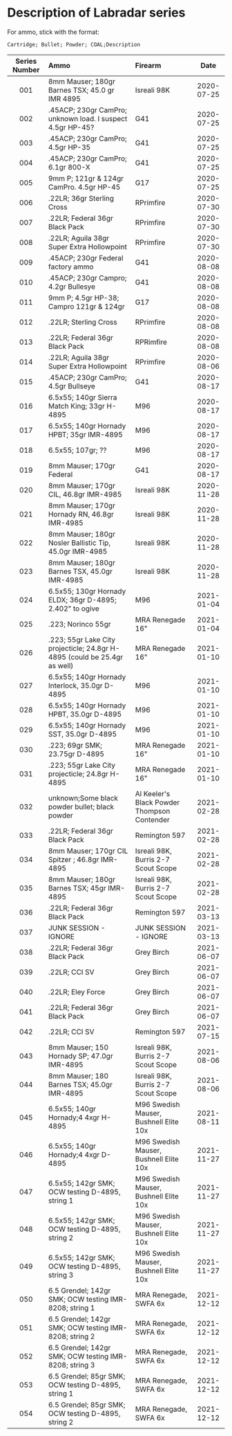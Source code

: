 # Description of Labradar series

For ammo, stick with the format:

`Cartridge; Bullet; Powder; COAL;Description`

| Series Number | Ammo                                                                      | Firearm                                     |    Date    | 
|:-------------:|:--------------------------------------------------------------------------|:--------------------------------------------|:----------:|
|      001      | 8mm Mauser; 180gr Barnes TSX; 45.0 gr IMR 4895                            | Isreali 98K                                 | 2020-07-25 |
|      002      | .45ACP; 230gr CamPro; unknown load. I suspect 4.5gr HP-45?                | G41                                         | 2020-07-25 |
|      003      | .45ACP; 230gr CamPro; 4.5gr HP-35                                         | G41                                         | 2020-07-25 |
|      004      | .45ACP; 230gr CamPro; 6.1gr 800-X                                         | G41                                         | 2020-07-25 |
|      005      | 9mm P; 121gr & 124gr CamPro. 4.5gr HP-45                                  | G17                                         | 2020-07-25 |
|      006      | .22LR; 36gr Sterling Cross                                                | RPrimfire                                   | 2020-07-30 |
|      007      | .22LR; Federal 36gr Black Pack                                            | RPrimfire                                   | 2020-07-30 |
|      008      | .22LR; Aguila 38gr Super Extra Hollowpoint                                | RPrimfire                                   | 2020-07-30 |
|      009      | .45ACP; 230gr Federal factory ammo                                        | G41                                         | 2020-08-08 |
|      010      | .45ACP; 230gr Campro; 4.2gr Bullesye                                      | G41                                         | 2020-08-08 |
|      011      | 9mm P; 4.5gr HP-38; Campro 121gr & 124gr                                  | G17                                         | 2020-08-08 |
|      012      | .22LR; Sterling Cross                                                     | RPrimfire                                   | 2020-08-08 | 
|      013      | .22LR; Federal 36gr Black Pack                                            | RPRimfire                                   | 2020-08-08 |
|      014      | .22LR; Aguila 38gr Super Extra Hollowpoint                                | RPrimfire                                   | 2020-08-06 | 
|      015      | .45ACP; 230gr CamPro; 4.5gr Bullseye                                      | G41                                         | 2020-08-17 |
|      016      | 6.5x55; 140gr Sierra Match King; 33gr H-4895                              | M96                                         | 2020-08-17 |
|      017      | 6.5x55; 140gr Hornady HPBT; 35gr IMR-4895                                 | M96                                         | 2020-08-17 |
|      018      | 6.5x55; 107gr; ??                                                         | M96                                         | 2020-08-17 |
|      019      | 8mm Mauser; 170gr Federal                                                 | G41                                         | 2020-08-17 |
|      020      | 8mm Mauser; 170gr CIL, 46.8gr IMR-4985                                    | Isreali 98K                                 | 2020-11-28 |
|      021      | 8mm Mauser; 170gr Hornady RN, 46.8gr IMR-4985                             | Isreali 98K                                 | 2020-11-28 |
|      022      | 8mm Mauser; 180gr Nosler Ballistic Tip, 45.0gr IMR-4985                   | Isreali 98K                                 | 2020-11-28 |
|      023      | 8mm Mauser; 180gr Barnes TSX, 45.0gr IMR-4985                             | Isreali 98K                                 | 2020-11-28 |
|      024      | 6.5x55; 130gr Hornady ELDX; 36gr D-4895; 2.402" to ogive                  | M96                                         | 2021-01-04 |
|      025      | .223; Norinco 55gr                                                        | MRA Renegade 16"                            | 2021-01-04 |
|      026      | .223; 55gr Lake City projecticle; 24.8gr H-4895 (could be 25.4gr as well) | MRA Renegade 16"                            | 2021-01-10 |
|      027      | 6.5x55; 140gr Hornady Interlock, 35.0gr D-4895                            | M96                                         | 2021-01-10 |
|      028      | 6.5x55; 140gr Hornady HPBT, 35.0gr D-4895                                 | M96                                         | 2021-01-10 |
|      029      | 6.5x55; 140gr Hornady SST, 35.0gr D-4895                                  | M96                                         | 2021-01-10 |
|      030      | .223; 69gr SMK; 23.75gr D-4895                                            | MRA Renegade 16"                            | 2021-01-10 |
|      031      | .223; 55gr Lake City projecticle; 24.8gr H-4895                           | MRA Renegade 16"                            | 2021-01-10 |
|      032      | unknown;Some black powder bullet; black powder                            | Al Keeler's Black Powder Thompson Contender | 2021-02-28 |
|      033      | .22LR; Federal 36gr Black Pack                                            | Remington 597                               | 2021-02-28 |
|      034      | 8mm Mauser; 170gr CIL Spitzer ; 46.8gr IMR-4895                           | Isreali 98K, Burris 2-7 Scout Scope         | 2021-02-28 |
|      035      | 8mm Mauser; 180gr Barnes TSX; 45gr IMR-4895                               | Isreali 98K, Burris 2-7 Scout Scope         | 2021-02-28 |
|      036      | .22LR; Federal 36gr Black Pack                                            | Remington 597                               | 2021-03-13 |
|      037      | JUNK SESSION - IGNORE                                                     | JUNK SESSION - IGNORE                       | 2021-03-13 |
|      038      | .22LR; Federal 36gr Black Pack                                            | Grey Birch                                  | 2021-06-07 |
|      039      | .22LR; CCI SV                                                             | Grey Birch                                  | 2021-06-07 |
|      040      | .22LR; Eley Force                                                         | Grey Birch                                  | 2021-06-07 |
|      041      | .22LR; Federal 36gr Black Pack                                            | Grey Birch                                  | 2021-06-07 |
|      042      | .22LR; CCI SV                                                             | Remington 597                               | 2021-07-15 |
|      043      | 8mm Mauser; 150 Hornady SP; 47.0gr IMR-4895                               | Isreali 98K, Burris 2-7 Scout Scope         | 2021-08-06 |
|      044      | 8mm Mauser; 180 Barnes TSX; 45.0gr IMR-4895                               | Isreali 98K, Burris 2-7 Scout Scope         | 2021-08-06 |
|      045      | 6.5x55; 140gr Hornady;4 4xgr H-4895                                       | M96 Swedish Mauser, Bushnell Elite 10x      | 2021-08-11 |
|      046      | 6.5x55; 140gr Hornady;4 4xgr D-4895                                       | M96 Swedish Mauser, Bushnell Elite 10x      | 2021-11-27 |
|      047      | 6.5x55; 142gr SMK; OCW testing D-4895, string 1                           | M96 Swedish Mauser, Bushnell Elite 10x      | 2021-11-27 |
|      048      | 6.5x55; 142gr SMK; OCW testing D-4895, string 2                           | M96 Swedish Mauser, Bushnell Elite 10x      | 2021-11-27 |
|      049      | 6.5x55; 142gr SMK; OCW testing D-4895, string 3                           | M96 Swedish Mauser, Bushnell Elite 10x      | 2021-11-27 |
|      050      | 6.5 Grendel; 142gr SMK; OCW testing IMR-8208; string 1                    | MRA Renegade, SWFA 6x                       | 2021-12-12 |
|      051      | 6.5 Grendel; 142gr SMK; OCW testing IMR-8208; string 2                    | MRA Renegade, SWFA 6x                       | 2021-12-12 |
|      052      | 6.5 Grendel; 142gr SMK; OCW testing IMR-8208; string 3                    | MRA Renegade, SWFA 6x                       | 2021-12-12 |
|      053      | 6.5 Grendel; 85gr SMK; OCW testing D-4895, string 1                       | MRA Renegade, SWFA 6x                       | 2021-12-12 |
|      054      | 6.5 Grendel; 85gr SMK; OCW testing D-4895, string 2                       | MRA Renegade, SWFA 6x                       | 2021-12-12 |
